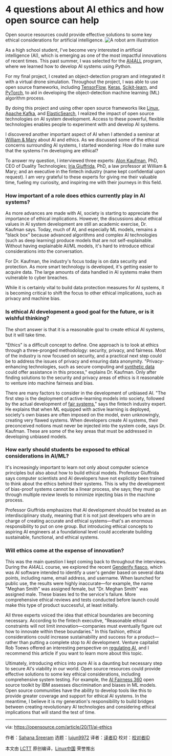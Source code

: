 [#]: collector: (lujun9972)
[#]: translator: ( )
[#]: reviewer: ( )
[#]: publisher: ( )
[#]: url: ( )
[#]: subject: (4 questions about AI ethics and how open source can help)
[#]: via: (https://opensource.com/article/20/11/ai-ethics)
[#]: author: (Sahana Sreeram https://opensource.com/users/sahanasreeram01gmailcom)

4 questions about AI ethics and how open source can help
======
Open source resources could provide effective solutions to some key
ethical considerations for artificial intelligence.
![A robot arm illustration][1]

As a high school student, I've become very interested in artificial intelligence (AI), which is emerging as one of the most impactful innovations of recent times. This past summer, I was selected for the [AI4ALL][2] program, where we learned how to develop AI systems using Python.

For my final project, I created an object-detection program and integrated it with a virtual drone simulation. Throughout the project, I was able to use open source frameworks, including [TensorFlow][3], [Keras][4], [Scikit-learn][5], and [PyTorch][6], to aid in developing the object-detection machine learning (ML) algorithm process.

By doing this project and using other open source frameworks like [Linux][7], [Apache Kafka][8], and [ElasticSearch][9], I realized the impact of open source technologies on AI system development. Access to these powerful, flexible technologies enables people to experiment with and develop AI systems.

I discovered another important aspect of AI when I attended a seminar at [William &amp; Mary][10] about AI and ethics. As we discussed some of the ethical concerns surrounding AI systems, I started wondering: How do I make sure that the systems I'm developing are ethical?

To answer my question, I interviewed three experts: [Alon Kaufman][11], PhD, CEO of Duality Technologies; [Iria Giuffrida][12], PhD, a law professor at William &amp; Mary; and an executive in the fintech industry (name kept confidential upon request). I am very grateful to these experts for giving me their valuable time, fueling my curiosity, and inspiring me with their journeys in this field.

### How important of a role does ethics currently play in AI systems?

As more advances are made with AI, society is starting to appreciate the importance of ethical implications. However, the discussions about ethical values in AI system development are still an academic exercise, Dr. Kaufman says. Today, much of AI, and especially ML models, remains a "black box" because advanced algorithms and complex AI technologies (such as deep learning) produce models that are not self-explainable. Without having explainable AI/ML models, it's hard to introduce ethical considerations into the conversation. 

For Dr. Kaufman, the industry's focus today is on data security and protection. As more smart technology is developed, it's getting easier to acquire data. The large amounts of data handled in AI systems make them vulnerable to cyber breaches.

While it is certainly vital to build data protection measures for AI systems, it is becoming critical to shift the focus to other ethical implications, such as privacy and machine bias.

### Is ethical AI development a good goal for the future, or is it wishful thinking?

The short answer is that it is a reasonable goal to create ethical AI systems, but it will take time.

"Ethics" is a difficult concept to define. One approach is to look at ethics through a three-pronged methodology: security, privacy, and fairness. Most of the industry is now focused on security, and a practical next step could be to address the issues of privacy and ensuring data anonymity. "Privacy-enhancing technologies, such as secure computing and [synthetic data][13] could offer assistance in this process," explains Dr. Kaufman. Only after finding solutions to the security and privacy areas of ethics is it reasonable to venture into machine fairness and bias.

There are many factors to consider in the development of unbiased AI. "The first step is the deployment of active-learning models into society, followed by the actual development of [fair systems][14]," says the fintech industry expert. He explains that when ML equipped with active learning is deployed, society's own biases are often imposed on the model, even unknowingly, creating very flawed systems. When developers create AI systems, their preconceived notions must never be injected into the system code, says Dr. Kaufman. These are some of the key areas that must be addressed in developing unbiased models.

### How early should students be exposed to ethical considerations in AI/ML?

It's increasingly important to learn not only about computer science principles but also about how to build ethical models. Professor Giuffrida says computer scientists and AI developers have not explicitly been trained to think about the ethics behind their systems. This is why the development of bias-proof systems cannot be a linear process, she says; they must go through multiple review levels to minimize injecting bias in the machine process.

Professor Giuffrida emphasizes that AI development should be treated as an interdisciplinary study, meaning that it is not just developers who are in charge of creating accurate and ethical systems—that's an enormous responsibility to put on one group. But introducing ethical concepts to aspiring AI engineers at a foundational level could accelerate building sustainable, functional, and ethical systems.

### Will ethics come at the expense of innovation?

This was the main question I kept coming back to throughout the interviews. During the AI4ALL course, we explored the recent [Genderify fiasco][15], which was AI software intended to identify a user's gender based on several data points, including name, email address, and username. When launched for public use, the results were highly inaccurate—for example, the name "Meghan Smith" was assigned female, but "Dr. Meghan Smith" was assigned male. These biases led to the service's failure. More comprehensive ethical reviews and tests conducted before launch could make this type of product successful, at least initially.

All three experts voiced the idea that ethical boundaries are becoming necessary. According to the fintech executive, "Reasonable ethical constraints will not limit innovation—companies must eventually figure out how to innovate within these boundaries." In this fashion, ethical considerations could increase sustainability and success for a product—rather than putting a complete stop to AI development. Venture capitalist Rob Toews offered an interesting perspective on [regulating AI][16], and I recommend this article if you want to learn more about this topic.

Ultimately, introducing ethics into pure AI is a daunting but necessary step to secure AI's viability in our world. Open source resources could provide effective solutions to some key ethical considerations, including comprehensive system testing. For example, the [AI Fairness 360][17] open source toolkit by IBM assesses discrimination and biases in ML models. Open source communities have the ability to develop tools like this to provide greater coverage and support for ethical AI systems. In the meantime, I believe it is my generation's responsibility to build bridges between creating revolutionary AI technologies and considering ethical implications that will stand the test of time.

--------------------------------------------------------------------------------

via: https://opensource.com/article/20/11/ai-ethics

作者：[Sahana Sreeram][a]
选题：[lujun9972][b]
译者：[译者ID](https://github.com/译者ID)
校对：[校对者ID](https://github.com/校对者ID)

本文由 [LCTT](https://github.com/LCTT/TranslateProject) 原创编译，[Linux中国](https://linux.cn/) 荣誉推出

[a]: https://opensource.com/users/sahanasreeram01gmailcom
[b]: https://github.com/lujun9972
[1]: https://opensource.com/sites/default/files/styles/image-full-size/public/lead-images/robot_arm_artificial_ai.png?itok=8CUU3U_7 (A robot arm illustration)
[2]: https://ai-4-all.org/
[3]: https://www.tensorflow.org/
[4]: https://keras.io/
[5]: https://scikit-learn.org/stable/
[6]: https://pytorch.org/
[7]: https://www.linux.org/
[8]: https://kafka.apache.org/
[9]: https://www.elastic.co/
[10]: https://www.wm.edu/
[11]: https://www.linkedin.com/in/alon-kaufman-24067b154/
[12]: https://law2.wm.edu/faculty/bios/fulltime/igiuffrida.php
[13]: https://en.wikipedia.org/wiki/Synthetic_data
[14]: https://en.wikipedia.org/wiki/Fairness_(machine_learning)
[15]: https://www.theverge.com/2020/7/29/21346310/ai-service-gender-verification-identification-genderify
[16]: https://www.forbes.com/sites/robtoews/2020/06/28/here-is-how-the-united-states-should-regulate-artificial-intelligence/?sh=1c242ebc7821
[17]: https://aif360.mybluemix.net/
